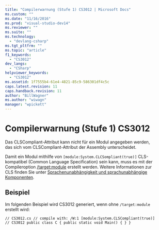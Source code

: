 ```yaml
---
title: "Compilerwarnung (Stufe 1) CS3012 | Microsoft Docs"
ms.custom: ""
ms.date: "11/16/2016"
ms.prod: "visual-studio-dev14"
ms.reviewer: ""
ms.suite: ""
ms.technology: 
  - "devlang-csharp"
ms.tgt_pltfrm: ""
ms.topic: "article"
f1_keywords: 
  - "CS3012"
dev_langs: 
  - "CSharp"
helpviewer_keywords: 
  - "CS3012"
ms.assetid: 1f7555b4-61e4-4821-85c9-586301df4c5c
caps.latest.revision: 11
caps.handback.revision: 11
author: "BillWagner"
ms.author: "wiwagn"
manager: "wpickett"
---
```

# Compilerwarnung (Stufe 1) CS3012
Das CLSCompliant\-Attribut kann nicht für ein Modul angegeben werden, das sich vom CLSCompliant\-Attribut der Assembly unterscheidet.  
  
 Damit ein Modul mithilfe von `[module:System.CLCSompliant(true)]` CLS\-kompatibel \(Common Language Specification\) sein kann, muss es mit der Compileroption [\/target:module](../../csharp/language-reference/compiler-options/target-module-compiler-option.md) erstellt werden. Weitere Informationen zur CLS finden Sie unter [Sprachenunabhängigkeit und sprachunabhängige Komponenten](../Topic/Language%20Independence%20and%20Language-Independent%20Components.md).  
  
## Beispiel  
 Im folgenden Beispiel wird CS3012 generiert, wenn ohne `/target:module` erstellt wird:  
  
```  
// CS3012.cs // compile with: /W:1 [module:System.CLSCompliant(true)]   // CS3012 public class C { public static void Main() { } }  
```